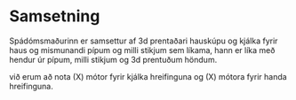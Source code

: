 # Samsetning

Spádómsmaðurinn er samsettur af 3d prentaðari hauskúpu og kjálka fyrir haus og mismunandi pípum og milli stikjum sem líkama, hann er líka með hendur úr pípum, milli stikjum og 3d prentuðum höndum. 

við erum að nota (X) mótor fyrir kjálka hreifinguna og (X) mótora fyrir handa hreifinguna.




